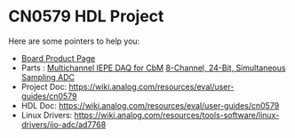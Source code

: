 # CN0579 HDL Project

Here are some pointers to help you:
  * [Board Product Page](https://www.analog.com/en/products/cn0579.html)
  * Parts : [Multichannel IEPE DAQ for CbM](https://www.analog.com/en/products/cn0579.html)
            [8-Channel, 24-Bit, Simultaneous Sampling ADC](https://www.analog.com/ad7768)
  * Project Doc: https://wiki.analog.com/resources/eval/user-guides/cn0579
  * HDL Doc: https://wiki.analog.com/resources/eval/user-guides/cn0579
  * Linux Drivers: https://wiki.analog.com/resources/tools-software/linux-drivers/iio-adc/ad7768
